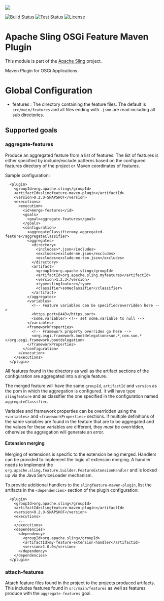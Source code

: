 [<img src="http://sling.apache.org/res/logos/sling.png"/>](http://sling.apache.org)

 [![Build Status](https://builds.apache.org/buildStatus/icon?job=sling-slingfeature-maven-plugin-1.8)](https://builds.apache.org/view/S-Z/view/Sling/job/sling-slingfeature-maven-plugin-1.8) [![Test Status](https://img.shields.io/jenkins/t/https/builds.apache.org/view/S-Z/view/Sling/job/sling-slingfeature-maven-plugin-1.8.svg)](https://builds.apache.org/view/S-Z/view/Sling/job/sling-slingfeature-maven-plugin-1.8/test_results_analyzer/) [![License](https://img.shields.io/badge/License-Apache%202.0-blue.svg)](https://www.apache.org/licenses/LICENSE-2.0)

# Apache Sling OSGi Feature Maven Plugin

This module is part of the [Apache Sling](https://sling.apache.org) project.

Maven Plugin for OSGi Applications

# Global Configuration

* features : The directory containing the feature files. The default is `src/main/features` and all files ending with `.json` are read including all sub directories.

## Supported goals

### aggregate-features

Produce an aggregated feature from a list of features. The list of features is either specified by include/exclude patterns based on the configured features directory of the project or Maven coordinates of features.

Sample configuration:

```
  <plugin>
    <groupId>org.apache.sling</groupId>
    <artifactId>slingfeature-maven-plugin</artifactId>
    <version>0.2.0-SNAPSHOT</version>
    <executions>
      <execution>
        <id>merge-features</id>
        <goals>
          <goal>aggregate-features</goal>
        </goals>
        <configuration>
          <aggregateClassifier>my-aggregated-feature</aggregateClassifier>
          <aggregates>
            <directory>
              <includes>*.json</includes>
              <excludes>exclude-me.json</excludes>
              <excludes>exclude-me-too.json</excludes>
            </directory>
            <artifact>
              <groupId>org.apache.sling</groupId>
              <artifactId>org.apache.sling.myfeatures</artifactId>
              <version>1.2.3</version>
              <type>slingfeature</type>
              <classifier>someclassifier</classifier>
            </artifact>
          </aggregates>
          <variables>
            <!-- Feature variables can be specified/overridden here -->
            <https.port>8443</https.port>
            <some.variable/> <!-- set some.variable to null -->
          </variables>
          <frameworkProperties>
            <!-- Framework property overrides go here -->
            <org.osgi.framework.bootdelegation>sun.*,com.sun.*</org.osgi.framework.bootdelegation>
          </frameworkProperties>
        </configuration>
      </execution>
    </executions>
  </plugin>  
```

All features found in the directory as well as the artifact sections of the configuration are aggregated into a single feature.

The merged feature will have the same `groupId`, `artifactId` and `version` as the pom in which the aggregation is configured. It will have type `slingfeature` and as classifier the one specified in the configuration named `aggregateClassifier`.

Variables and framework properties can be overridden using the `<variables>` and
`<fraweworkProperties>` sections. If multiple definitions of the same variables are found
in the feature that are to be aggregated and the values for these variables are different,
they *must* be overridden, otherwise the aggregation will generate an error.


#### Extension merging

Merging of extensions is specific to the extension being merged. Handlers can be provided to implement the logic of extension merging. A handler needs to implement the `org.apache.sling.feature.builder.FeatureExtensionHandler` and is looked up via the Java ServiceLoader mechanism.

To provide additional handlers to the `slingfeature-maven-plugin`, list the artifacts in the `<dependencies>`
section of the plugin configuration:

```
  <plugin>
    <groupId>org.apache.sling</groupId>
    <artifactId>slingfeature-maven-plugin</artifactId>
    <version>0.2.0-SNAPSHOT</version>
    <executions>
      ...
    </executions>
    <dependencies>
      <dependency>
        <groupId>org.apache.sling</groupId>
        <artifactId>my-feature-extension-handler</artifactId>
        <version>1.0.0</version>
      </dependency>
    </dependencies>
  </plugin>  
```

### attach-features
Attach feature files found in the project to the projects produced artifacts. This includes features
found in `src/main/features` as well as features produce with the `aggregate-features` goal.
